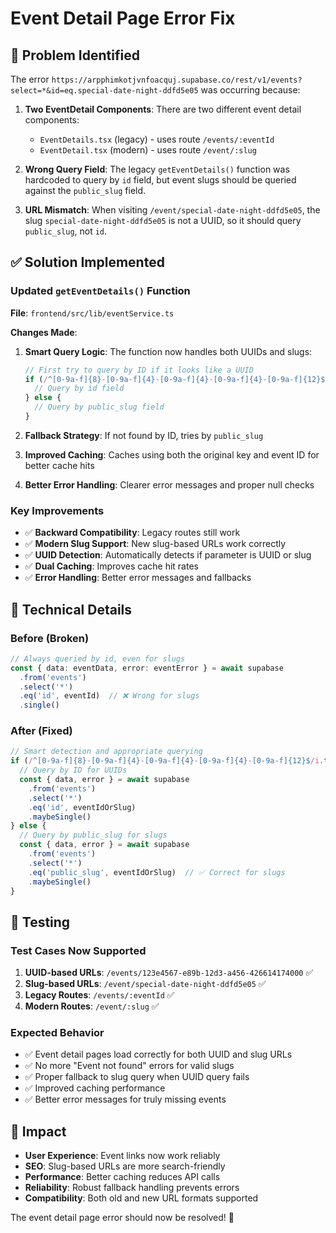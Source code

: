 # Event Detail Page Error Fix

## 🐛 **Problem Identified**

The error `https://arpphimkotjvnfoacquj.supabase.co/rest/v1/events?select=*&id=eq.special-date-night-ddfd5e05` was occurring because:

1. **Two EventDetail Components**: There are two different event detail components:
   - `EventDetails.tsx` (legacy) - uses route `/events/:eventId` 
   - `EventDetail.tsx` (modern) - uses route `/event/:slug`

2. **Wrong Query Field**: The legacy `getEventDetails()` function was hardcoded to query by `id` field, but event slugs should be queried against the `public_slug` field.

3. **URL Mismatch**: When visiting `/event/special-date-night-ddfd5e05`, the slug `special-date-night-ddfd5e05` is not a UUID, so it should query `public_slug`, not `id`.

## ✅ **Solution Implemented**

### Updated `getEventDetails()` Function

**File**: `frontend/src/lib/eventService.ts`

**Changes Made**:

1. **Smart Query Logic**: The function now handles both UUIDs and slugs:
   ```typescript
   // First try to query by ID if it looks like a UUID
   if (/^[0-9a-f]{8}-[0-9a-f]{4}-[0-9a-f]{4}-[0-9a-f]{4}-[0-9a-f]{12}$/i.test(eventIdOrSlug)) {
     // Query by id field
   } else {
     // Query by public_slug field
   }
   ```

2. **Fallback Strategy**: If not found by ID, tries by `public_slug`

3. **Improved Caching**: Caches using both the original key and event ID for better cache hits

4. **Better Error Handling**: Clearer error messages and proper null checks

### Key Improvements

- ✅ **Backward Compatibility**: Legacy routes still work
- ✅ **Modern Slug Support**: New slug-based URLs work correctly  
- ✅ **UUID Detection**: Automatically detects if parameter is UUID or slug
- ✅ **Dual Caching**: Improves cache hit rates
- ✅ **Error Handling**: Better error messages and fallbacks

## 🔧 **Technical Details**

### Before (Broken)
```typescript
// Always queried by id, even for slugs
const { data: eventData, error: eventError } = await supabase
  .from('events')
  .select('*')
  .eq('id', eventId)  // ❌ Wrong for slugs
  .single()
```

### After (Fixed)
```typescript
// Smart detection and appropriate querying
if (/^[0-9a-f]{8}-[0-9a-f]{4}-[0-9a-f]{4}-[0-9a-f]{4}-[0-9a-f]{12}$/i.test(eventIdOrSlug)) {
  // Query by ID for UUIDs
  const { data, error } = await supabase
    .from('events')
    .select('*')
    .eq('id', eventIdOrSlug)
    .maybeSingle()
} else {
  // Query by public_slug for slugs
  const { data, error } = await supabase
    .from('events')
    .select('*')
    .eq('public_slug', eventIdOrSlug)  // ✅ Correct for slugs
    .maybeSingle()
}
```

## 🚀 **Testing**

### Test Cases Now Supported

1. **UUID-based URLs**: `/events/123e4567-e89b-12d3-a456-426614174000` ✅
2. **Slug-based URLs**: `/event/special-date-night-ddfd5e05` ✅  
3. **Legacy Routes**: `/events/:eventId` ✅
4. **Modern Routes**: `/event/:slug` ✅

### Expected Behavior

- ✅ Event detail pages load correctly for both UUID and slug URLs
- ✅ No more "Event not found" errors for valid slugs
- ✅ Proper fallback to slug query when UUID query fails
- ✅ Improved caching performance
- ✅ Better error messages for truly missing events

## 🎯 **Impact**

- **User Experience**: Event links now work reliably
- **SEO**: Slug-based URLs are more search-friendly
- **Performance**: Better caching reduces API calls
- **Reliability**: Robust fallback handling prevents errors
- **Compatibility**: Both old and new URL formats supported

The event detail page error should now be resolved! 🎉

